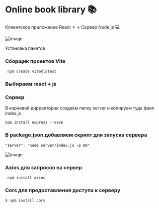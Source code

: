 # Online book library 📚

Клиентское приложение React &#9883; + Сервер Node js &#128187;

![image](https://github.com/ScherbakovM/ReactBookLib/assets/109952823/fbb3ceb1-e7a1-463a-ada9-4ada83901b6c)

Установка пакетов 
### Сборщик проектов Vite

```
 npm create vite@latest
```

### Выбираем react + js

### Сервер

В корневой дирректории создаём папку server и копируем туда фаил index.js 

```
npm install express --save
```

### В package.json добавляем скрипт для запуска сервера

```
"server": "node server/index.js -p 80"
```

![image](https://github.com/ScherbakovM/ReactBookLib/assets/109952823/a9809c38-1325-4bd3-a50b-7c0f19fedc6f)


### Axios для запросов на сервер

```
 npm install axios 
```

### Cors для предоставления доступа к серверу

```
$ npm install cors
```
